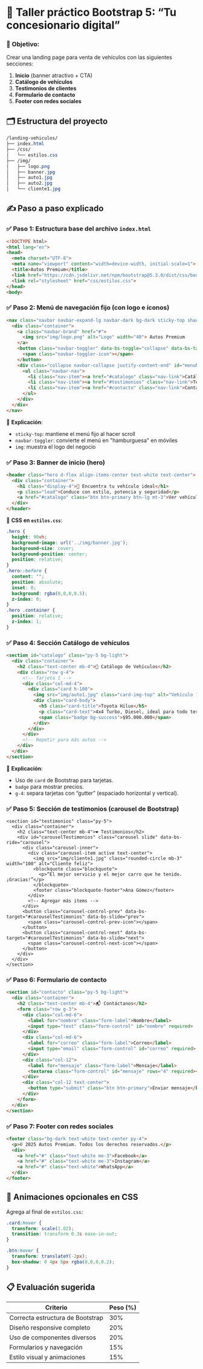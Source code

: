 # **🧩 Taller práctico Bootstrap 5: “Tu concesionario digital”**

### 🎯 Objetivo:

Crear una landing page para venta de vehículos con las siguientes secciones:

1. **Inicio** (banner atractivo + CTA)
2. **Catálogo de vehículos**
3. **Testimonios de clientes**
4. **Formulario de contacto**
5. **Footer con redes sociales**

## 🗂️ Estructura del proyecto

```css
/landing-vehiculos/
├── index.html
├── /css/
│   └── estilos.css
├── /img/
│   ├── logo.png
│   ├── banner.jpg
│   ├── auto1.jpg
│   ├── auto2.jpg
│   └── cliente1.jpg
```

## ✍️ Paso a paso explicado

### ✅ Paso 1: Estructura base del archivo `index.html`



```html
<!DOCTYPE html>
<html lang="es">
<head>
  <meta charset="UTF-8">
  <meta name="viewport" content="width=device-width, initial-scale=1">
  <title>Autos Premium</title>
  <link href="https://cdn.jsdelivr.net/npm/bootstrap@5.3.0/dist/css/bootstrap.min.css" rel="stylesheet">
  <link rel="stylesheet" href="css/estilos.css">
</head>
<body>
```

### ✅ Paso 2: Menú de navegación fijo (con logo e íconos)



```html
<nav class="navbar navbar-expand-lg navbar-dark bg-dark sticky-top shadow">
  <div class="container">
    <a class="navbar-brand" href="#">
      <img src="img/logo.png" alt="Logo" width="40"> Autos Premium
    </a>
    <button class="navbar-toggler" data-bs-toggle="collapse" data-bs-target="#menuNav">
      <span class="navbar-toggler-icon"></span>
    </button>
    <div class="collapse navbar-collapse justify-content-end" id="menuNav">
      <ul class="navbar-nav">
        <li class="nav-item"><a href="#catalogo" class="nav-link">Catálogo</a></li>
        <li class="nav-item"><a href="#testimonios" class="nav-link">Testimonios</a></li>
        <li class="nav-item"><a href="#contacto" class="nav-link">Contacto</a></li>
      </ul>
    </div>
  </div>
</nav>
```

🧠 **Explicación**:

- `sticky-top`: mantiene el menú fijo al hacer scroll
- `navbar-toggler`: convierte el menú en "hamburguesa" en móviles
- `img`: muestra el logo del negocio

### ✅ Paso 3: Banner de inicio (hero)



```html
<header class="hero d-flex align-items-center text-white text-center">
  <div class="container">
    <h1 class="display-4">🚗 Encuentra tu vehículo ideal</h1>
    <p class="lead">Conduce con estilo, potencia y seguridad</p>
    <a href="#catalogo" class="btn btn-primary btn-lg mt-3">Ver vehículos</a>
  </div>
</header>
```

🎨 **CSS en `estilos.css`**:

```css
.hero {
  height: 90vh;
  background-image: url('../img/banner.jpg');
  background-size: cover;
  background-position: center;
  position: relative;
}
.hero::before {
  content: "";
  position: absolute;
  inset: 0;
  background: rgba(0,0,0,0.5);
  z-index: 0;
}
.hero .container {
  position: relative;
  z-index: 1;
}
```

### ✅ Paso 4: Sección Catálogo de vehículos



```html
<section id="catalogo" class="py-5 bg-light">
  <div class="container">
    <h2 class="text-center mb-4">🚙 Catálogo de Vehículos</h2>
    <div class="row g-4">
      <!-- Tarjeta 1 -->
      <div class="col-md-4">
        <div class="card h-100">
          <img src="img/auto1.jpg" class="card-img-top" alt="Vehículo 1">
          <div class="card-body">
            <h5 class="card-title">Toyota Hilux</h5>
            <p class="card-text">4x4 Turbo, Diesel, ideal para todo terreno.</p>
            <span class="badge bg-success">$95.000.000</span>
          </div>
        </div>
      </div>
      <!-- Repetir para más autos -->
    </div>
  </div>
</section>
```

🧠 **Explicación**:

- Uso de `card` de Bootstrap para tarjetas.
- `badge` para mostrar precios.
- `g-4`: separa tarjetas con “gutter” (espaciado horizontal y vertical).

### ✅ Paso 5: Sección de testimonios (carousel de Bootstrap)



```
<section id="testimonios" class="py-5">
  <div class="container">
    <h2 class="text-center mb-4">❤️ Testimonios</h2>
    <div id="carouselTestimonios" class="carousel slide" data-bs-ride="carousel">
      <div class="carousel-inner">
        <div class="carousel-item active text-center">
          <img src="img/cliente1.jpg" class="rounded-circle mb-3" width="100" alt="Cliente feliz">
          <blockquote class="blockquote">
            <p>“El mejor servicio y el mejor carro que he tenido. ¡Gracias!”</p>
          </blockquote>
          <footer class="blockquote-footer">Ana Gómez</footer>
        </div>
        <!-- Agregar más items -->
      </div>
      <button class="carousel-control-prev" data-bs-target="#carouselTestimonios" data-bs-slide="prev">
        <span class="carousel-control-prev-icon"></span>
      </button>
      <button class="carousel-control-next" data-bs-target="#carouselTestimonios" data-bs-slide="next">
        <span class="carousel-control-next-icon"></span>
      </button>
    </div>
  </div>
</section>
```

### ✅ Paso 6: Formulario de contacto

```html
<section id="contacto" class="py-5 bg-light">
  <div class="container">
    <h2 class="text-center mb-4">📬 Contáctanos</h2>
    <form class="row g-3">
      <div class="col-md-6">
        <label for="nombre" class="form-label">Nombre</label>
        <input type="text" class="form-control" id="nombre" required>
      </div>
      <div class="col-md-6">
        <label for="correo" class="form-label">Correo</label>
        <input type="email" class="form-control" id="correo" required>
      </div>
      <div class="col-12">
        <label for="mensaje" class="form-label">Mensaje</label>
        <textarea class="form-control" id="mensaje" rows="4" required></textarea>
      </div>
      <div class="col-12 text-center">
        <button type="submit" class="btn btn-primary">Enviar mensaje</button>
      </div>
    </form>
  </div>
</section>
```

### ✅ Paso 7: Footer con redes sociales



```html
<footer class="bg-dark text-white text-center py-4">
  <p>© 2025 Autos Premium. Todos los derechos reservados.</p>
  <div>
    <a href="#" class="text-white me-3">Facebook</a>
    <a href="#" class="text-white me-3">Instagram</a>
    <a href="#" class="text-white">WhatsApp</a>
  </div>
</footer>
```

## 🔁 Animaciones opcionales en CSS

Agrega al final de `estilos.css`:

```css
.card:hover {
  transform: scale(1.02);
  transition: transform 0.3s ease-in-out;
}

.btn:hover {
  transform: translateY(-2px);
  box-shadow: 0 4px 8px rgba(0,0,0,0.2);
}
```

## 📋 Evaluación sugerida

| Criterio                         | Peso (%) |
| -------------------------------- | -------- |
| Correcta estructura de Bootstrap | 30%      |
| Diseño responsive completo       | 20%      |
| Uso de componentes diversos      | 20%      |
| Formularios y navegación         | 15%      |
| Estilo visual y animaciones      | 15%      |